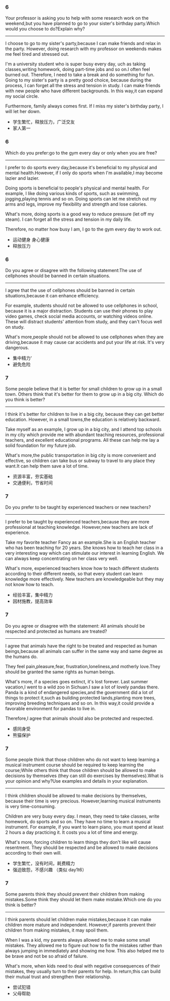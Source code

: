 ### 6

Your professor is asking you to help with some research work on the weekend,but you have planned to go to your sister's birthday party.Which would you choose to do?Explain why?

---

I choose to go to my sister's party,because I can make friends and relax in the party. However, doing research with my professor on weekends makes me feel tired and stressed out.

I'm a university student who is super busy every day, uch as taking classes,writing homework, doing part-time jobs and so on.I often feel burned out. Therefore, I need to take a break and do something for fun. Going to my sister's party is a pretty good choice, because during the process, I can forget all the stress and tension in study. I can make friends with new people who have different backgrounds. In this way,it can expand my social circle.

Furthermore, family always comes first. If I miss my sister's birthday party, I will let her down.

- 学生繁忙，释放压力，广泛交友
- 家人第一

### 6

Which do you prefer:go to the gym every day or only when you are free?

---

I prefer to do sports every day,because it's beneficial to my physical and mental health.However, if I only do sports when I'm available,I may become lazier and lazier.

Doing sports is beneficial to people's physical and mental health. For example, I like doing various kinds of sports, such as swimming, jogging,playing tennis and so on. Doing sports can let me stretch out my arms and legs, improve my flexibility and strength and lose calories.

What's more, doing sports is a good way to reduce pressure (let off my steam). I can forget all the stress and tension in my daily life.

Therefore, no matter how busy I am, I go to the gym every day to work out.

- 运动健身
  身心健康
- 释放压力

### 6

Do you agree or disagree with the following statement:The use of cellphones should be banned in certain situations.

---

I agree that the use of cellphones should be banned in certain situations,because it can enhance efficiency.

For example, students should not be allowed to use cellphones in school, because it is a major distraction. Students can use their phones to play video games, check social media accounts, or watching videos online. These will distract students' attention from study, and they can't focus well on study.

What's more,people should not be allowed to use cellphones when they are driving,because it may cause car accidents and put your life at risk. It's very dangerous.

- 集中精力‘
- 避免危险

### 7

Some people believe that it is better for small children to grow up in a small town. Others think that it's better for them to grow up in a big city. Which do you think is better?

---

I think it's better for children to live in a big city, because they can get better education. However, in a small towns,the education is relatively backward.

Take myself as an example, I grow up in a big city, and I attend top schools in my city which provide me with abundant teaching resources, professional teachers, and excellent educational programs. All these can help me lay a solid foundation for my future job.

What's more,the public transportation in big city is more convenient and effective, so children can take bus or subway to travel to any place they want.It can help them save a lot of time.

- 资源丰富，夯实基础
- 交通便利，节省时间

### 7

Do you prefer to be taught by experienced teachers or new teachers?

---

I prefer to be taught by experienced teachers,because they are more professional at teaching knowledge. However,new teachers are lack of experience.

Take my favorite teacher Fancy as an example.She is an English teacher who has been teaching for 20 years. She knows how to teach her class in a very interesting way which can stimulate our interest in learning English. We can always keep concentrating on her class very well.

What's more, experienced teachers know how to teach different students according to their different needs, so that every student can learn knowledge more effectively. New teachers are knowledgeable but they may not know how to teach.

- 经验丰富，集中精力
- 因材施教，提高效率

### 7

Do you agree or disagree with the statement: All animals should be respected and protected as humans are treated?

---

I agree that animals have the right to be treated and respected as human beings,because all animals can suffer in the same way and same degree as the humans do.

They feel pain,pleasure,fear, frustration,loneliness,and motherly love.They should be granted the same rights as human beings.

What's more, if a species goes extinct, it's lost forever. Last summer vacation,I went to a wild zoo in Sichuan.I saw a lot of lovely pandas there. Panda is a kind of endangered species,and the government did a lot of things to protect it,such as building protected lands,planting more trees, improving breeding techniques and so on. In this way,it could provide a favorable environment for pandas to live in.

Therefore,I agree that animals should also be protected and respected.

- 感同身受
- 熊猫保护

### 7

Some people think that those children who do not want to keep learning a musical instrument course should be required to keep learning the course;While others think that those children should be allowed to make decisions by themselves (they can still do exercises by themselves).What is your opinion and why?Use examples and details in your explanation.

---

I think children should be allowed to make decisions by themselves, because their time is very precious. However,learning musical instruments is very time-consuming.

Children are very busy every day. I mean, they need to take classes, write homework, do sports and so on. They have no time to learn a musical instrument. For example, if you want to learn piano, you must spend at least 2 hours a day practicing it. It costs you a lot of time and energy.

What's more, forcing children to learn things they don't like will cause resentment. They should be respected and be allowed to make decisions according to their own will.

- 学生繁忙，没有时间，耗费精力
- 强迫致怨，不感兴趣
  （类似 day1t6）

### 7

Some parents think they should prevent their children from making mistakes.Some think they should let them make mistake.Which one do you think is better?

---

I think parents should let children make mistakes,because it can make children more mature and independent. However,if parents prevent their children from making mistakes, it may spoil them.

When I was a kid, my parents always allowed me to make some small mistakes. They allowed me to figure out how to fix the mistakes rather than always jumping in immediately and showing me how. This also helped me to be brave and not be so afraid of failure.

What's more, when kids need to deal with negative consequences of their mistakes, they usually turn to their parents for help. In return,this can build their mutual trust and strengthen their relationship.

- 尝试犯错
- 父母帮助

